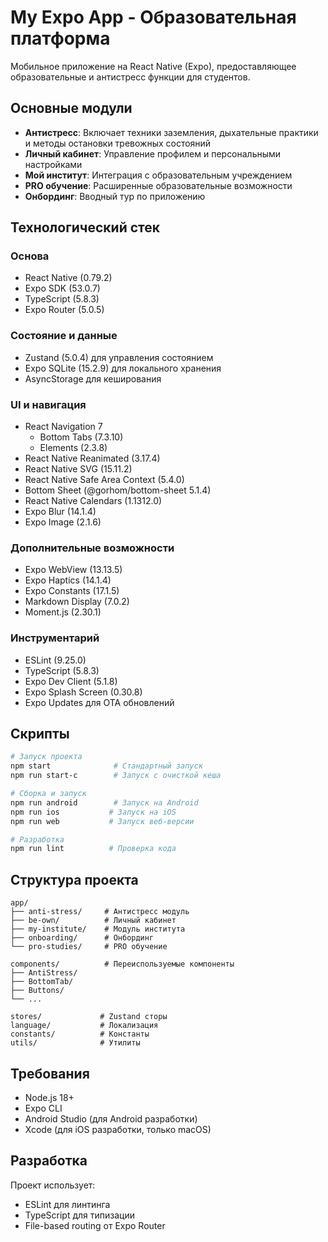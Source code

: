 # My Expo App - Образовательная платформа

Мобильное приложение на React Native (Expo), предоставляющее образовательные и антистресс функции для студентов.

## Основные модули

- **Антистресс**: Включает техники заземления, дыхательные практики и методы остановки тревожных состояний
- **Личный кабинет**: Управление профилем и персональными настройками
- **Мой институт**: Интеграция с образовательным учреждением
- **PRO обучение**: Расширенные образовательные возможности
- **Онбординг**: Вводный тур по приложению

## Технологический стек

### Основа
- React Native (0.79.2)
- Expo SDK (53.0.7)
- TypeScript (5.8.3)
- Expo Router (5.0.5)

### Состояние и данные
- Zustand (5.0.4) для управления состоянием
- Expo SQLite (15.2.9) для локального хранения
- AsyncStorage для кеширования

### UI и навигация
- React Navigation 7
  - Bottom Tabs (7.3.10)
  - Elements (2.3.8)
- React Native Reanimated (3.17.4)
- React Native SVG (15.11.2)
- React Native Safe Area Context (5.4.0)
- Bottom Sheet (@gorhom/bottom-sheet 5.1.4)
- React Native Calendars (1.1312.0)
- Expo Blur (14.1.4)
- Expo Image (2.1.6)

### Дополнительные возможности
- Expo WebView (13.13.5)
- Expo Haptics (14.1.4)
- Expo Constants (17.1.5)
- Markdown Display (7.0.2)
- Moment.js (2.30.1)

### Инструментарий
- ESLint (9.25.0)
- TypeScript (5.8.3)
- Expo Dev Client (5.1.8)
- Expo Splash Screen (0.30.8)
- Expo Updates для OTA обновлений

## Скрипты

```bash
# Запуск проекта
npm start              # Стандартный запуск
npm run start-c        # Запуск с очисткой кеша

# Сборка и запуск
npm run android        # Запуск на Android
npm run ios           # Запуск на iOS
npm run web           # Запуск веб-версии

# Разработка
npm run lint          # Проверка кода
```

## Структура проекта

```
app/
├── anti-stress/     # Антистресс модуль
├── be-own/          # Личный кабинет
├── my-institute/    # Модуль института
├── onboarding/      # Онбординг
└── pro-studies/     # PRO обучение

components/          # Переиспользуемые компоненты
├── AntiStress/
├── BottomTab/
├── Buttons/
└── ...

stores/             # Zustand сторы
language/           # Локализация
constants/          # Константы
utils/              # Утилиты
```

## Требования

- Node.js 18+
- Expo CLI
- Android Studio (для Android разработки)
- Xcode (для iOS разработки, только macOS)

## Разработка

Проект использует:
- ESLint для линтинга
- TypeScript для типизации
- File-based routing от Expo Router
